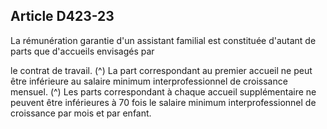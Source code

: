 ## Article D423-23


La rémunération garantie d'un assistant familial est constituée d'autant de parts que d'accueils envisagés par

le contrat de travail. (^)
La part correspondant au premier accueil ne peut être inférieure au salaire minimum interprofessionnel de
croissance mensuel. (^)
Les parts correspondant à chaque accueil supplémentaire ne peuvent être inférieures à 70 fois le salaire
minimum interprofessionnel de croissance par mois et par enfant.

